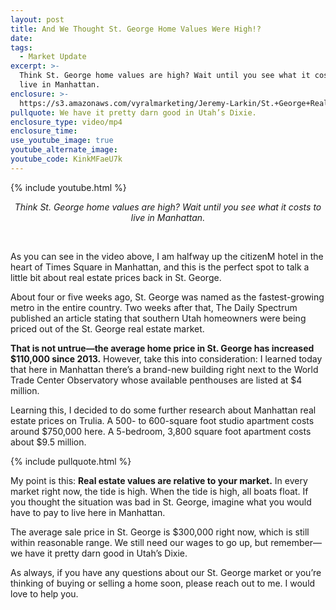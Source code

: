 ```yaml
---
layout: post
title: And We Thought St. George Home Values Were High!?
date:
tags:
  - Market Update
excerpt: >-
  Think St. George home values are high? Wait until you see what it costs to
  live in Manhattan.
enclosure: >-
  https://s3.amazonaws.com/vyralmarketing/Jeremy-Larkin/St.+George+Real+Estate+Agent-+And+we+thought+St.+George+home+values+were+high%253F%2521.mp4
pullquote: We have it pretty darn good in Utah’s Dixie.
enclosure_type: video/mp4
enclosure_time:
use_youtube_image: true
youtube_alternate_image:
youtube_code: KinkMFaeU7k
---
```


{% include youtube.html %}

<center><em>Think St. George home values are high? Wait until you see what it costs to live in Manhattan.</em></center>


<p style="text-align: center;">&nbsp;</p>

As you can see in the video above, I am halfway up the citizenM hotel in the heart of Times Square in Manhattan, and this is the perfect spot to talk a little bit about real estate prices back in St. George.

About four or five weeks ago, St. George was named as the fastest-growing metro in the entire country. Two weeks after that, The Daily Spectrum published an article stating that southern Utah homeowners were being priced out of the St. George real estate market.

**That is not untrue—the average home price in St. George has increased $110,000 since 2013.** However, take this into consideration: I learned today that here in Manhattan there’s a brand-new building right next to the World Trade Center Observatory whose available penthouses are listed at $4 million.

Learning this, I decided to do some further research about Manhattan real estate prices on Trulia. A 500- to 600-square foot studio apartment costs around $750,000 here. A 5-bedroom, 3,800 square foot apartment costs about $9.5 million.

{% include pullquote.html %}

My point is this: **Real estate values are relative to your market.** In every market right now, the tide is high. When the tide is high, all boats float. If you thought the situation was bad in St. George, imagine what you would have to pay to live here in Manhattan.

The average sale price in St. George is $300,000 right now, which is still within reasonable range. We still need our wages to go up, but remember—we have it pretty darn good in Utah’s Dixie.

As always, if you have any questions about our St. George market or you’re thinking of buying or selling a home soon, please reach out to me. I would love to help you.